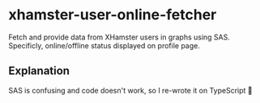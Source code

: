# xhamster-user-online-fetcher

Fetch and provide data from XHamster users in graphs using SAS. Specificly, online/offline status displayed on profile page.

## Explanation

SAS is confusing and code doesn't work, so I re-wrote it on TypeScript 🤩
